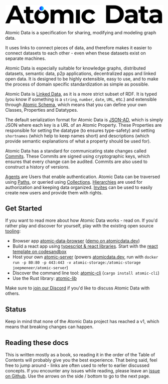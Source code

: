 ![# Atomic Data Docs - Overview](assets/atomic_data_logo.svg)

Atomic Data is a specification for sharing, modifying and modeling graph data.

It uses links to connect pieces of data, and therefore makes it easier to connect datasets to each other - even when these datasets exist on separate machines.

Atomic Data is especially suitable for knowledge graphs, distributed datasets, semantic data, p2p applications, decentralized apps and linked open data.
It is designed to be highly extensible, easy to use, and to make the process of domain specific standardization as simple as possible.

Atomic Data is [Linked Data](https://ontola.io/what-is-linked-data/), as it is a more strict subset of RDF.
It is typed (you know if something is a `string`, `number`, `date`, `URL`, etc.) and extensible through [Atomic Schema](schema/intro.md), which means that you can define your own Classes, Properties and Datatypes.

The default serialization format for Atomic Data is [JSON-AD](core/json-ad.md), which is simply JSON where each key is a URL of an Atomic Property.
These Properties are responsible for setting the datatype (to ensures type-safety) and setting `shortnames` (which help to keep names short) and descriptions (which provide semantic explanations of what a property should be used for).

Atomic Data has a standard for communicating state changes called [Commits](commits/intro.md).
These Commits are signed using cryptographic keys, which ensures that every change can be audited.
Commits are also used to construct a history of versions.

[Agents](agents.md) are Users that enable authentication.
Atomic Data can be traversed using [Paths](core/paths.md), or queried using [Collections](schema/collections.md).
[Hierarchies](hierarchy.md) are used for authorization and keeping data organized.
[Invites](invitations.md) can be used to easily create new users and provide them with rights.

## Get Started

If you want to read more about how Atomic Data works - read on.
If you'd rather play and discover for yourself, play with the existing open source [tooling](tooling.md):

- Browser app [atomic-data-browser](https://github.com/joepio/atomic-data-browser) ([demo on atomicdata.dev](https://atomicdata.dev))
- Build a react app using [typescript & react libraries](https://github.com/joepio/atomic-data-ts). Start with the [react template on codesandbox](https://codesandbox.io/s/atomic-data-react-template-4y9qu?file=/src/MyResource.tsx)
- Host your own [atomic-server](https://github.com/joepio/atomic) (powers [atomicdata.dev](https://atomicdata.dev), run with `docker run -p 80:80 -p 443:443 -v atomic-storage:/atomic-storage joepmeneer/atomic-server`)
- Discover the command line tool: [atomic-cli](https://github.com/joepio/atomic) (`cargo install atomic-cli`)
- Use the Rust library: [atomic-lib](https://github.com/joepio/atomic)

Make sure to [join our Discord](https://discord.gg/a72Rv2P) if you'd like to discuss Atomic Data with others.

## Status

Keep in mind that none of the Atomic Data project has reached a v1, which means that breaking changes can happen.

## Reading these docs

This is written mostly as a book, so reading it in the order of the Table of Contents will probably give you the best experience.
That being said, feel free to jump around - links are often used to refer to earlier discussed concepts.
If you encounter any issues while reading, please leave an [issue on Github](https://github.com/ontola/atomic-data/issues).
Use the arrows on the side / bottom to go to the next page.
